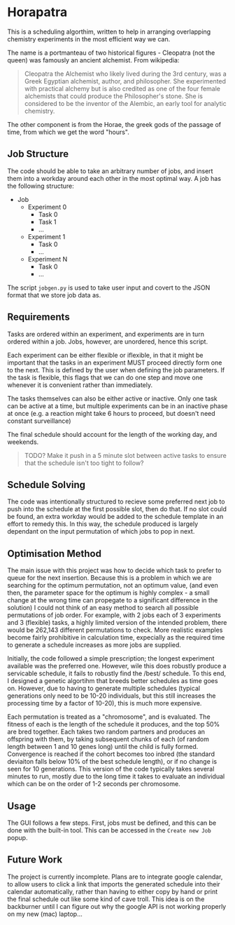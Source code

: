 # Horapatra
This is a scheduling algorthim, written to help in arranging overlapping chemistry experiments in the most efficient way we can. 

The name is a portmanteau of two historical figures - Cleopatra (not the queen) was famously an ancient alchemist. From wikipedia:

> Cleopatra the Alchemist who likely lived during the 3rd century, was a Greek Egyptian alchemist, author, and philosopher. She experimented with practical alchemy but is also credited as one of the four female alchemists that could produce the Philosopher's stone. She is considered to be the inventor of the Alembic, an early tool for analytic chemistry.

The other component is from the Horae, the greek gods of the passage of time, from which we get the word "hours". 

## Job Structure
The code should be able to take an arbitrary number of jobs, and insert them into a workday around each other in the most optimal way. A job has the following structure:

- Job
  - Experiment 0
    - Task 0
    - Task 1
    - ...
  - Experiment 1
    - Task 0
    - ...
  - Experiment N
    - Task 0
    - ...

The script `jobgen.py` is used to take user input and covert to the JSON format that we store job data as.

## Requirements
Tasks are ordered within an experiment, and experiments are in turn ordered within a job. Jobs, however, are unordered, hence this script.

Each experiment can be either flexible or iflexible, in that it might be important that the tasks in an experiment MUST proceed directly form one to the next. This is defined by the user when defining the job parameters. If the task is flexible, this flags that we can do one step and move one whenever it is convenient rather than immediately.

The tasks themselves can also be either active or inactive. Only one task can be active at a time, but multiple experiments can be in an inactive phase at once (e.g. a reaction might take 6 hours to proceed, but doesn't need constant surveillance)

The final schedule should account for the length of the working day, and weekends. 

> TODO? Make it push in a 5 minute slot between active tasks to ensure that the schedule isn't too tight to follow?

## Schedule Solving 
The code was intentionally structured to recieve some preferred next job to push into the schedule at the first possible slot, then do that. If no slot could be found, an extra workday would be added to the schedule template in an effort to remedy this. In this way, the schedule produced is largely dependant on the input permutation of which jobs to pop in next.

## Optimisation Method
The main issue with this project was how to decide which task to prefer to queue for the next insertion. Because this is a problem in which we are searching for the optimum permutation, not an optimum value, (and even then, the parameter space for the optimum is highly complex - a small change at the wrong time can propegate to a significant difference in the solution) I could not think of an easy method to search all possible permutations of job order. For example, with 2 jobs each of 3 experiments and 3 (flexible) tasks, a highly limited version of the intended problem, there would be 262,143 different permutations to check. More realistic examples become fairly prohibitive in calculation time, expecially as the required time to generate a schedule increases as more jobs are supplied.

Initially, the code followed a simple prescription; the longest experiment available was the preferred one. However, wile this does robustly produce a servicable schedule, it fails to robustly find the /best/ schedule. To this end, I designed a genetic algortihm that breeds better schedules as time goes on. However, due to having to generate multiple schedules (typical generations only need to be 10-20 individuals, but this still increases the processing time by a factor of 10-20), this is much more expensive.

Each permutation is treated as a "chromosome", and is evaluated. The fitness of each is the length of the schedule it produces, and the top 50% are bred together. Each takes two random partners and produces an offspring with them, by taking subsequent chunks of each (of random length between 1 and 10 genes long) until the child is fully formed. Convergence is reached if the cohort becomes too inbred (the standard deviaiton falls below 10% of the best schedule length), or if no change is seen for 10 generations. This version of the code typically takes several minutes to run, mostly due to the long time it takes to evaluate an individual which can be on the order of 1-2 seconds per chromosome.

## Usage
The GUI follows a few steps. First, jobs must be defined, and this can be done with the built-in tool. This can be accessed in the `Create new Job` popup.

## Future Work
The project is currently incomplete. Plans are to integrate google calendar, to allow users to click a link that imports the generated schedule into their calendar automatically, rather than having to either copy by hand or print the final schedule out like some kind of cave troll. This idea is on the backburner until I can figure out why the google API is not working properly on my new (mac) laptop...
